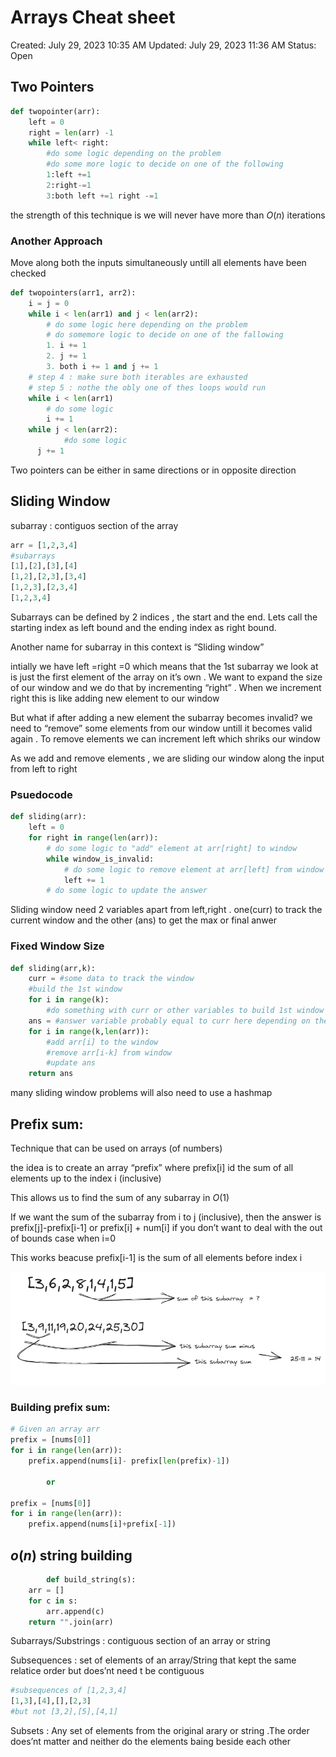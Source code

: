 # Arrays Cheat sheet

Created: July 29, 2023 10:35 AM
Updated: July 29, 2023 11:36 AM
Status: Open

## Two Pointers

```python
def twopointer(arr):
    left = 0
    right = len(arr) -1
    while left< right:
        #do some logic depending on the problem
        #do some more logic to decide on one of the following
        1:left +=1
        2:right-=1
        3:both left +=1 right -=1

```

the strength of this technique is we will never have more than $O(n)$ iterations

### Another Approach

Move along both the inputs simultaneously untill all elements have been checked

```python
def twopointers(arr1, arr2):
    i = j = 0
    while i < len(arr1) and j < len(arr2):
        # do some logic here depending on the problem
        # do somemore logic to decide on one of the fallowing
        1. i += 1
        2. j += 1
        3. both i += 1 and j += 1
    # step 4 : make sure both iterables are exhausted
    # step 5 : nothe the obly one of thes loops would run
    while i < len(arr1)
	    # do some logic
	    i += 1
    while j < len(arr2):
			#do some logic
      j += 1
```

Two pointers can be either in same directions or in opposite direction

## Sliding Window

subarray : contiguos section of the array

```python
arr = [1,2,3,4]
#subarrays
[1],[2],[3],[4]
[1,2],[2,3],[3,4]
[1,2,3],[2,3,4]
[1,2,3,4]
```

Subarrays can be defined by 2 indices , the start and the end. Lets call the starting index as left bound and the ending index as right bound.

Another name for subarray in this context is “Sliding window”

intially we have left =right =0 which means that the 1st subarray we look at is just the first element of the array on it’s own . We want to expand the size of our window and we do that by incrementing “right” . When we increment right this is like adding new element to our window

But what if after adding a new element the subarray becomes invalid? we need to “remove” some elements from our window untill it becomes valid again . To remove elements we can increment left which shriks our window

As we add and remove elements , we are sliding our window along the input from left to right

### Psuedocode

```python
def sliding(arr):
    left = 0
    for right in range(len(arr)):
        # do some logic to "add" element at arr[right] to window
        while window_is_invalid:
            # do some logic to remove element at arr[left] from window
            left += 1
        # do some logic to update the answer
```

Sliding window need 2 variables apart from left,right . one(curr) to track the current window and the other (ans) to get the max or final anwer

### Fixed Window Size

```python
def sliding(arr,k):
    curr = #some data to track the window
    #build the 1st window
    for i in range(k):
        #do something with curr or other variables to build 1st window
    ans = #answer variable probably equal to curr here depending on the problem
    for i in range(k,len(arr)):
        #add arr[i] to the window
        #remove arr[i-k] from window
        #update ans
    return ans
```

many sliding window problems will also need to use a hashmap

## Prefix sum:

Technique that can be used on arrays (of numbers)

the idea is to create an array “prefix” where prefix[i] id the sum of all elements up to the index i (inclusive)

This allows us to find the sum of any subarray in $O(1)$

If we want the sum of the subarray from i to j (inclusive), then the answer is prefix[j]-prefix[i-1] or prefix[i] + num[i] if you don’t want to deal with the out of bounds case when i=0

This works beacuse prefix[i-1] is the sum of all elements before index i

![Untitled](./Assets/prefix.png)

### Building prefix sum:

```python
# Given an array arr
prefix = [nums[0]]
for i in range(len(arr)):
    prefix.append(nums[i]- prefix[len(prefix)-1])

        or

prefix = [nums[0]]
for i in range(len(arr)):
    prefix.append(nums[i]+prefix[-1])
```

## $o(n)$ string building

```python
		def build_string(s):
    arr = []
    for c in s:
        arr.append(c)
    return "".join(arr)
```

Subarrays/Substrings : contiguous section of an array or string

Subsequences : set of elements of an array/String that kept the same relatice order but does’nt need t be contiguous

```python
#subsequences of [1,2,3,4]
[1,3],[4],[],[2,3]
#but not [3,2],[5],[4,1]
```

Subsets : Any set of elements from the original arary or string .The order does’nt matter and neither do the elements baing beside each other
